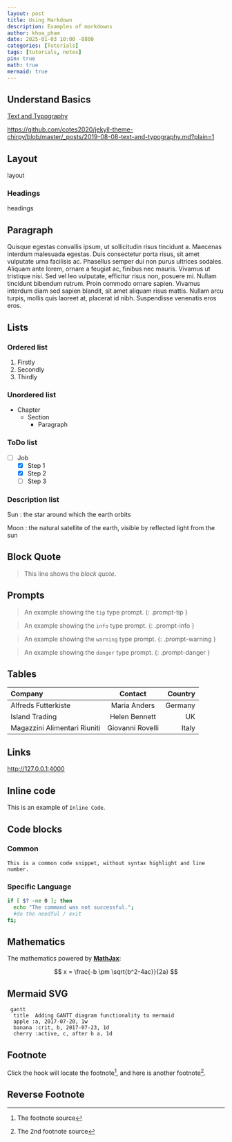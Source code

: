 ```yaml
---
layout: post
title: Using Markdown
description: Examples of markdowns
author: khoa_pham
date: 2025-01-03 10:00 -0800
categories: [Tutorials]
tags: [tutorials, notes]
pin: true
math: true
mermaid: true
---
```


## Understand Basics

[Text and Typography](https://chirpy.cotes.page/posts/text-and-typography/)

<https://github.com/cotes2020/jekyll-theme-chirpy/blob/master/_posts/2019-08-08-text-and-typography.md?plain=1>


## Layout

layout

### Headings

headings

## Paragraph

Quisque egestas convallis ipsum, ut sollicitudin risus tincidunt a. Maecenas interdum malesuada egestas. Duis consectetur porta risus, sit amet vulputate urna facilisis ac. Phasellus semper dui non purus ultrices sodales. Aliquam ante lorem, ornare a feugiat ac, finibus nec mauris. Vivamus ut tristique nisi. Sed vel leo vulputate, efficitur risus non, posuere mi. Nullam tincidunt bibendum rutrum. Proin commodo ornare sapien. Vivamus interdum diam sed sapien blandit, sit amet aliquam risus mattis. Nullam arcu turpis, mollis quis laoreet at, placerat id nibh. Suspendisse venenatis eros eros.

## Lists

### Ordered list

1. Firstly
2. Secondly
3. Thirdly

### Unordered list

- Chapter
  - Section
    - Paragraph

### ToDo list

- [ ] Job
  - [x] Step 1
  - [x] Step 2
  - [ ] Step 3

### Description list

Sun
: the star around which the earth orbits

Moon
: the natural satellite of the earth, visible by reflected light from the sun

## Block Quote

> This line shows the _block quote_.

## Prompts

> An example showing the `tip` type prompt.
{: .prompt-tip }

> An example showing the `info` type prompt.
{: .prompt-info }

> An example showing the `warning` type prompt.
{: .prompt-warning }

> An example showing the `danger` type prompt.
{: .prompt-danger }


## Tables

| Company                      | Contact          | Country |
| :--------------------------- | :---------------:| ------: |
| Alfreds Futterkiste          | Maria Anders     | Germany |
| Island Trading               | Helen Bennett    |      UK |
| Magazzini Alimentari Riuniti | Giovanni Rovelli |   Italy |

## Links

<http://127.0.0.1:4000>

## Inline code

This is an example of `Inline Code`.

## Code blocks

### Common

```text
This is a common code snippet, without syntax highlight and line number.
```

### Specific Language

```bash
if [ $? -ne 0 ]; then
  echo "The command was not successful.";
  #do the needful / exit
fi;
```

## Mathematics

The mathematics powered by [**MathJax**](https://www.mathjax.org/):

$$ x = \frac{-b \pm \sqrt{b^2-4ac}}{2a} $$

## Mermaid SVG

```mermaid
 gantt
  title  Adding GANTT diagram functionality to mermaid
  apple :a, 2017-07-20, 1w
  banana :crit, b, 2017-07-23, 1d
  cherry :active, c, after b a, 1d
```

## Footnote

Click the hook will locate the footnote[^footnote], and here is another footnote[^fn-nth-2].

## Reverse Footnote

[^footnote]: The footnote source
[^fn-nth-2]: The 2nd footnote source
